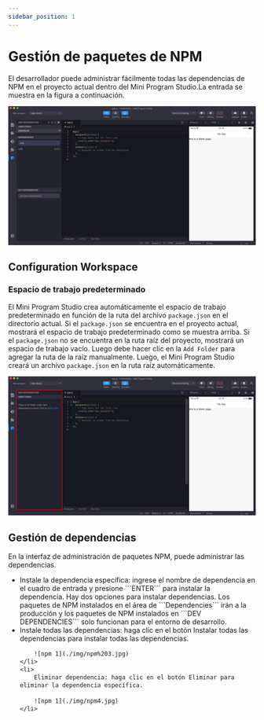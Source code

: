 ```yaml
---
sidebar_position: 1
---
```


# Gestión de paquetes de NPM

El desarrollador puede administrar fácilmente todas las dependencias de NPM en el proyecto actual dentro del Mini Program Studio.La entrada se muestra en la figura a continuación.

![npm 1](./img/npm1.jpg)


## Configuration Workspace

### Espacio de trabajo predeterminado

El Mini Program Studio crea automáticamente el espacio de trabajo predeterminado en función de la ruta del archivo ```package.json``` en el directorio actual. Si el ```package.json``` se encuentra en el proyecto actual, mostrará el espacio de trabajo predeterminado como se muestra arriba. Si el ```package.json``` no se encuentra en la ruta raíz del proyecto, mostrará un espacio de trabajo vacío. Luego debe hacer clic en la ```Add Folder``` para agregar la ruta de la raíz manualmente. Luego, el Mini Program Studio creará un archivo ```package.json``` en la ruta raíz automáticamente.

![npm 1](./img/npm2.jpg)


## Gestión de dependencias

En la interfaz de administración de paquetes NPM, puede administrar las dependencias.


<ul>
    <li>
        Instale la dependencia específica: ingrese el nombre de dependencia en el cuadro de entrada y presione ```ENTER``` para instalar la dependencia. Hay dos opciones para instalar dependencias. Los paquetes de NPM instalados en el área de ```Dependencies``` irán a la producción y los paquetes de NPM instalados en ```DEV DEPENDENCIES``` solo funcionan para el entorno de desarrollo.
    </li>
    <li>
        Instale todas las dependencias: haga clic en el botón Instalar todas las dependencias para instalar todas las dependencias.

        ![npm 1](./img/npm%203.jpg)
    </li>
    <li>
        Eliminar dependencia: haga clic en el botón Eliminar para eliminar la dependencia específica. 

        ![npm 1](./img/npm4.jpg)
    </li>
</ul>


